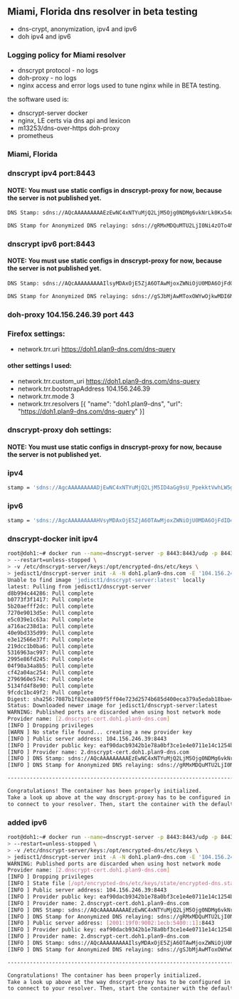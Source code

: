 ## Miami, Florida dns resolver in beta testing
- dns-crypt, anonymization, ipv4 and ipv6
- doh ipv4 and ipv6

### Logging policy for Miami resolver
- dnscrypt protocol - no logs
- doh-proxy - no logs
- nginx access and error logs used to tune nginx while in BETA testing. 

the software used is:
- dnscrypt-server docker
- nginx, LE certs via dns api and lexicon
- m13253/dns-over-https doh-proxy
- prometheus

### Miami, Florida
### dnscrypt ipv4 port:8443
#### NOTE: You must use static configs in dnscrypt-proxy for now, because the server is not published yet.

```sh
DNS Stamp: sdns://AQcAAAAAAAAAEzEwNC4xNTYuMjQ2LjM5Ojg0NDMg6vkNrLk0Kx54oL884eTgcR4UwSVLEOhuQDk_Irw7ljEiMi5kbnNjcnlwdC1jZXJ0LmRvaDEucGxhbjktZG5zLmNvbQ

DNS Stamp for Anonymized DNS relaying: sdns://gRMxMDQuMTU2LjI0Ni4zOTo4NDQz
```

### dnscrypt ipv6 port:8443
#### NOTE: You must use static configs in dnscrypt-proxy for now, because the server is not published yet.

```sh
DNS Stamp: sdns://AQcAAAAAAAAAIlsyMDAxOjE5ZjA6OTAwMjoxZWNiOjU0MDA6OjFdOjg0NDMg6vkNrLk0Kx54oL884eTgcR4UwSVLEOhuQDk_Irw7ljEiMi5kbnNjcnlwdC1jZXJ0LmRvaDEucGxhbjktZG5zLmNvbQ

DNS Stamp for Anonymized DNS relaying: sdns://gSJbMjAwMToxOWYwOjkwMDI6MWVjYjo1NDAwOjoxXTo4NDQz
```

### doh-proxy 104.156.246.39 port 443
### Firefox settings:
- network.trr.uri	https://doh1.plan9-dns.com/dns-query
#### other settings I used:
- network.trr.custom_uri	https://doh1.plan9-dns.com/dns-query
- network.trr.bootstrapAddress	104.156.246.39
- network.trr.mode	3
- network.trr.resolvers	[{ "name": "doh1.plan9-dns", "url": "https://doh1.plan9-dns.com/dns-query" }]

### dnscrypt-proxy doh settings:
#### NOTE: You must use static configs in dnscrypt-proxy for now, because the server is not published yet.
### ipv4

```sh
stamp = 'sdns://AgcAAAAAAAAADjEwNC4xNTYuMjQ2LjM5ID4aGg9sU_PpekktVwhLW5gHBZ7gV6sVBYdv2D_aPbg4EmRvaDEucGxhbjktZG5zLmNvbQovZG5zLXF1ZXJ5'
```

### ipv6

```sh
stamp = 'sdns://AgcAAAAAAAAAHVsyMDAxOjE5ZjA6OTAwMjoxZWNiOjU0MDA6OjFdID4aGg9sU_PpekktVwhLW5gHBZ7gV6sVBYdv2D_aPbg4EmRvaDEucGxhbjktZG5zLmNvbQovZG5zLXF1ZXJ5'
```

### dnscrypt-docker init ipv4

```sh
root@doh1:~# docker run --name=dnscrypt-server -p 8443:8443/udp -p 8443:8443/tcp -p 9100:9100/tcp --net=host \
> --restart=unless-stopped \
> -v /etc/dnscrypt-server/keys:/opt/encrypted-dns/etc/keys \
> jedisct1/dnscrypt-server init -A -N doh1.plan9-dns.com -E '104.156.246.39:8443' -M 0.0.0.0:9100
Unable to find image 'jedisct1/dnscrypt-server:latest' locally
latest: Pulling from jedisct1/dnscrypt-server
d8b994c44286: Pull complete 
b0773f3f1417: Pull complete 
5b20aefff2dc: Pull complete 
7270e9013d5e: Pull complete 
e5c039e1c63a: Pull complete 
a716ac238d1a: Pull complete 
40e9bd335d99: Pull complete 
e3e12566e37f: Pull complete 
219dcc1b0ba6: Pull complete 
5316963ac997: Pull complete 
2995e86fd245: Pull complete 
04f90a34a8b5: Pull complete 
cf42a04ac254: Pull complete 
2796960e574c: Pull complete 
5134fd4f8e90: Pull complete 
9fcdc1bc49f2: Pull complete 
Digest: sha256:7087b1f82cea809f5ff04e723d2574b685d400eca379a5edab18bae4fd04bbd8
Status: Downloaded newer image for jedisct1/dnscrypt-server:latest
WARNING: Published ports are discarded when using host network mode
Provider name: [2.dnscrypt-cert.doh1.plan9-dns.com]
[INFO ] Dropping privileges
[WARN ] No state file found... creating a new provider key
[INFO ] Public server address: 104.156.246.39:8443
[INFO ] Provider public key: eaf90dacb9342b1e78a0bf3ce1e4e0711e14c1254b10e86e40393f22bc3b9631
[INFO ] Provider name: 2.dnscrypt-cert.doh1.plan9-dns.com
[INFO ] DNS Stamp: sdns://AQcAAAAAAAAAEzEwNC4xNTYuMjQ2LjM5Ojg0NDMg6vkNrLk0Kx54oL884eTgcR4UwSVLEOhuQDk_Irw7ljEiMi5kbnNjcnlwdC1jZXJ0LmRvaDEucGxhbjktZG5zLmNvbQ
[INFO ] DNS Stamp for Anonymized DNS relaying: sdns://gRMxMDQuMTU2LjI0Ni4zOTo4NDQz

-----------------------------------------------------------------------

Congratulations! The container has been properly initialized.
Take a look up above at the way dnscrypt-proxy has to be configured in order
to connect to your resolver. Then, start the container with the default command.
```

### added ipv6

```sh
root@doh1:~# docker run --name=dnscrypt-server -p 8443:8443/udp -p 8443:8443/tcp -p 9100:9100/tcp --net=host \
> --restart=unless-stopped \
> -v /etc/dnscrypt-server/keys:/opt/encrypted-dns/etc/keys \
> jedisct1/dnscrypt-server init -A -N doh1.plan9-dns.com -E '104.156.246.39:8443,[2001:19f0:9002:1ecb:5400::1]:8443' -M 0.0.0.0:9100
WARNING: Published ports are discarded when using host network mode
Provider name: [2.dnscrypt-cert.doh1.plan9-dns.com]
[INFO ] Dropping privileges
[INFO ] State file [/opt/encrypted-dns/etc/keys/state/encrypted-dns.state] found; using existing provider key
[INFO ] Public server address: 104.156.246.39:8443
[INFO ] Provider public key: eaf90dacb9342b1e78a0bf3ce1e4e0711e14c1254b10e86e40393f22bc3b9631
[INFO ] Provider name: 2.dnscrypt-cert.doh1.plan9-dns.com
[INFO ] DNS Stamp: sdns://AQcAAAAAAAAAEzEwNC4xNTYuMjQ2LjM5Ojg0NDMg6vkNrLk0Kx54oL884eTgcR4UwSVLEOhuQDk_Irw7ljEiMi5kbnNjcnlwdC1jZXJ0LmRvaDEucGxhbjktZG5zLmNvbQ
[INFO ] DNS Stamp for Anonymized DNS relaying: sdns://gRMxMDQuMTU2LjI0Ni4zOTo4NDQz
[INFO ] Public server address: [2001:19f0:9002:1ecb:5400::1]:8443
[INFO ] Provider public key: eaf90dacb9342b1e78a0bf3ce1e4e0711e14c1254b10e86e40393f22bc3b9631
[INFO ] Provider name: 2.dnscrypt-cert.doh1.plan9-dns.com
[INFO ] DNS Stamp: sdns://AQcAAAAAAAAAIlsyMDAxOjE5ZjA6OTAwMjoxZWNiOjU0MDA6OjFdOjg0NDMg6vkNrLk0Kx54oL884eTgcR4UwSVLEOhuQDk_Irw7ljEiMi5kbnNjcnlwdC1jZXJ0LmRvaDEucGxhbjktZG5zLmNvbQ
[INFO ] DNS Stamp for Anonymized DNS relaying: sdns://gSJbMjAwMToxOWYwOjkwMDI6MWVjYjo1NDAwOjoxXTo4NDQz

-----------------------------------------------------------------------

Congratulations! The container has been properly initialized.
Take a look up above at the way dnscrypt-proxy has to be configured in order
to connect to your resolver. Then, start the container with the default command.
```
